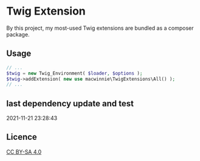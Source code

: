 # Twig Extension

By this project, my most-used Twig extensions are bundled as a composer package.

## Usage

```php
// ...
$twig = new Twig_Environment( $loader, $options );
$twig->addExtension( new use macwinnie\TwigExtensions\All() );
// ...
```

## last dependency update and test

2021-11-21 23:28:43

## Licence

[CC BY-SA 4.0](https://creativecommons.org/licenses/by-sa/4.0/deed.en)
